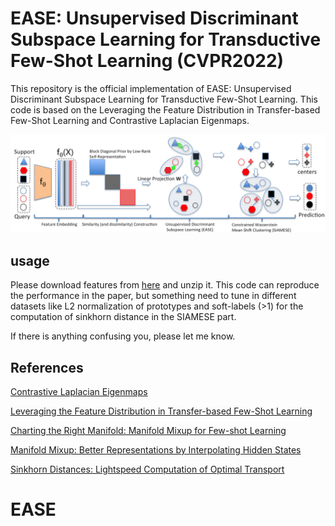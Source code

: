 # EASE: Unsupervised Discriminant Subspace Learning for Transductive Few-Shot Learning (CVPR2022)

This repository is the official implementation of EASE: Unsupervised Discriminant Subspace Learning for Transductive
Few-Shot Learning. This code is based on the Leveraging the Feature Distribution in Transfer-based Few-Shot Learning and Contrastive Laplacian Eigenmaps.

![](figure1.png)



## usage
Please download features from [here](https://drive.google.com/file/d/1DHaCd0owzHHPEn_0Z3vfg15Q3slBJnLy/view?usp=sharing) and unzip it. This code can reproduce the performance in the paper, but something need to tune in different datasets like L2 normalization of prototypes and soft-labels (>1) for the computation of sinkhorn distance in the SIAMESE part.

If there is anything confusing you, please let me know.

## References

[Contrastive Laplacian Eigenmaps](https://proceedings.neurips.cc/paper/2021/file/2d1b2a5ff364606ff041650887723470-Paper.pdf)

[Leveraging the Feature Distribution in Transfer-based Few-Shot Learning](https://arxiv.org/pdf/2006.03806.pdf)

[Charting the Right Manifold: Manifold Mixup for Few-shot Learning](https://arxiv.org/pdf/1907.12087v3.pdf)

[Manifold Mixup: Better Representations by Interpolating Hidden States](https://arxiv.org/pdf/1806.05236.pdf)

[Sinkhorn Distances: Lightspeed Computation of Optimal Transport](https://papers.nips.cc/paper/4927-sinkhorn-distances-lightspeed-computation-of-optimal-transport.pdf)
# EASE

